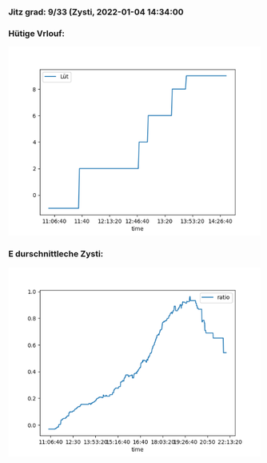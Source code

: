 ### Jitz grad: 9/33 (Zysti, 2022-01-04 14:34:00

### Hütige Vrlouf:
![Graph](Today.png)

### E durschnittleche Zysti:
![Graph](Zysti.png)